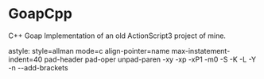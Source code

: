 # GoapCpp
C++ Goap Implementation of an old ActionScript3 project of mine.



astyle:
style=allman
mode=c
align-pointer=name
max-instatement-indent=40
pad-header
pad-oper
unpad-paren
-xy
-xp
-xP1
-m0
-S
-K
-L
-Y
-n
--add-brackets
